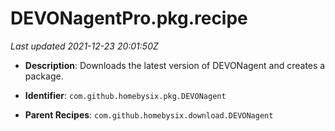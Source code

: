 # DEVONagentPro.pkg.recipe

_Last updated 2021-12-23 20:01:50Z_

- **Description**: Downloads the latest version of DEVONagent and creates a package.

- **Identifier**: `com.github.homebysix.pkg.DEVONagent`

- **Parent Recipes**: `com.github.homebysix.download.DEVONagent`
